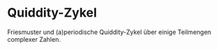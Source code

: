 # Quiddity-Zykel
Friesmuster und (a)periodische Quiddity-Zykel über einige Teilmengen complexer Zahlen. 
